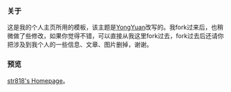 ### 关于

这是我的个人主页所用的模板，该主题是[YongYuan](http://yongyuan.name/)改写的。我fork过来后，也稍微做了些修改，如果你觉得不错，可以直接从我这里fork过去，fork过去后还请你把涉及到我个人的一些信息、文章、图片删掉，谢谢。

### 预览

[str818's Homepage](http://str818.github.io/)。






